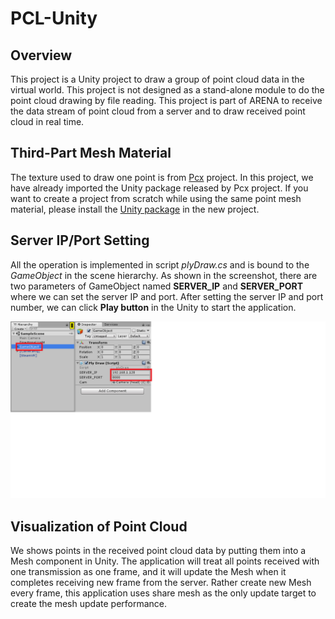 # PCL-Unity

## Overview
This project is a Unity project to draw a group of point cloud data in the virtual world. This project is not designed as a stand-alone module to do the point cloud drawing by file reading. This project is part of ARENA to receive the data stream of point cloud from a server and to draw received point cloud in real time.

## Third-Part Mesh Material
The texture used to draw one point is from [Pcx](https://github.com/keijiro/Pcx) project. In this project, we have already imported the Unity package released by Pcx project. If you want to create a project from scratch while using the same point mesh material, please install the [Unity package](https://github.com/keijiro/Pcx/releases) in the new project.

## Server IP/Port Setting
All the operation is implemented in script *plyDraw.cs* and is bound to the *GameObject* in the scene hierarchy. As shown in the screenshot, there are two parameters of GameObject named **SERVER_IP** and **SERVER_PORT** where we can set the server IP and port. After setting the server IP and port number, we can click **Play button** in the Unity to start the application.

![alt text](ip-port.png "Description goes here")

## Visualization of Point Cloud
We shows points in the received point cloud data by putting them into a Mesh component in Unity. The application will treat all points received with one transmission as one frame, and it will update the Mesh when it completes receiving new frame from the server. Rather create new Mesh every frame, this application uses share mesh as the only update target to create the mesh update performance.
